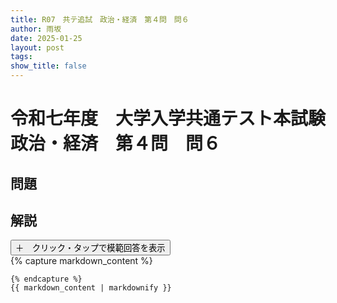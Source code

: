 ```yaml
---
title: R07　共テ追試　政治・経済　第４問　問６
author: 雨坂
date: 2025-01-25
layout: post
tags: 
show_title: false
---
```

  
# 令和七年度　大学入学共通テスト本試験　政治・経済　第４問　問６  
  
## 問題  

  
## 解説  
<div class="collapsible">
  <button class="collapsible-button">＋　クリック・タップで模範回答を表示</button>
  <div class="collapsible-content">
    {% capture markdown_content %}

    {% endcapture %}
    {{ markdown_content | markdownify }}
  </div>
</div>